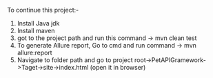 To continue this project:-
1) Install Java jdk
2) Install maven
3) got to the project path and run this command -> mvn clean test
4) To generate Allure report, Go to cmd and run command -> mvn allure:report
5) Navigate to folder path and go to project root->PetAPIGramework->Taget->site->index.html (open it in browser)

